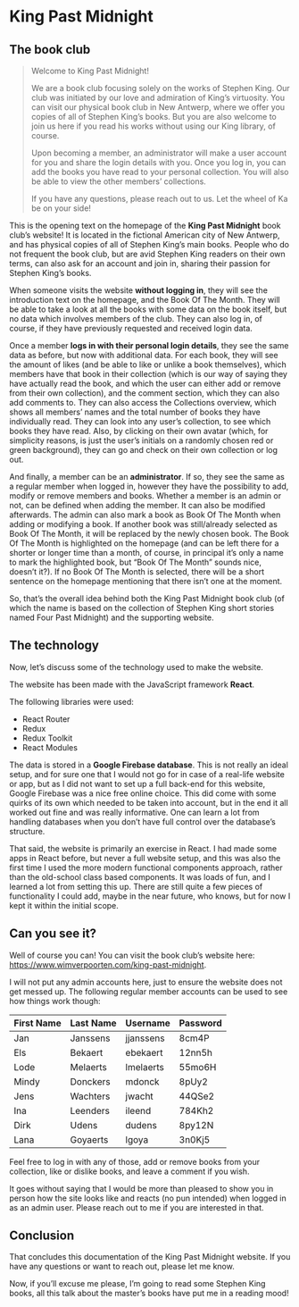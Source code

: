 # King Past Midnight

## The book club


> Welcome to King Past Midnight!
> 
> We are a book club focusing solely on the works of Stephen King. Our club was initiated by our love and admiration of King’s virtuosity. You can visit our physical book club in New Antwerp, where we offer you copies of all of Stephen King’s books. But you are also welcome to join us here if you read his works without using our King library, of course.
> 
> Upon becoming a member, an administrator will make a user account for you and share the login details with you. Once you log in, you can add the books you have read to your personal collection. You will also be able to view the other members’ collections.
> 
> If you have any questions, please reach out to us. Let the wheel of Ka be on your side!


This is the opening text on the homepage of the **King Past Midnight** book club’s website! It is located in the fictional American city of New Antwerp, and has physical copies of all of Stephen King’s main books. People who do not frequent the book club, but are avid Stephen King readers on their own terms, can also ask for an account and join in, sharing their passion for Stephen King’s books.

When someone visits the website **without logging in**, they will see the introduction text on the homepage, and the Book Of The Month. They will be able to take a look at all the books with some data on the book itself, but no data which involves members of the club. They can also log in, of course, if they have previously requested and received login data.

Once a member **logs in with their personal login details**, they see the same data as before, but now with additional data. For each book, they will see the amount of likes (and be able to like or unlike a book themselves), which members have that book in their collection (which is our way of saying they have actually read the book, and which the user can either add or remove from their own collection), and the comment section, which they can also add comments to. They can also access the Collections overview, which shows all members’ names and the total number of books they have individually read. They can look into any user’s collection, to see which books they have read. Also, by clicking on their own avatar (which, for simplicity reasons, is just the user’s initials on a randomly chosen red or green background), they can go and check on their own collection or log out.

And finally, a member can be an **administrator**. If so, they see the same as a regular member when logged in, however they have the possibility to add, modify or remove members and books. Whether a member is an admin or not, can be defined when adding the member. It can also be modified afterwards. The admin can also mark a book as Book Of The Month when adding or modifying a book. If another book was still/already selected as Book Of The Month, it will be replaced by the newly chosen book. The Book Of The Month is highlighted on the homepage (and can be left there for a shorter or longer time than a month, of course, in principal it’s only a name to mark the highlighted book, but “Book Of The Month” sounds nice, doesn’t it?). If no Book Of The Month is selected, there will be a short sentence on the homepage mentioning that there isn’t one at the moment.

So, that’s the overall idea behind both the King Past Midnight book club (of which the name is based on the collection of Stephen King short stories named Four Past Midnight) and the supporting website.


## The technology

Now, let’s discuss some of the technology used to make the website.

The website has been made with the JavaScript framework **React**.

The following libraries were used:

- React Router
- Redux
- Redux Toolkit
- React Modules

The data is stored in a **Google Firebase database**. This is not really an ideal setup, and for sure one that I would not go for in case of a real-life website or app, but as I did not want to set up a full back-end for this website, Google Firebase was a nice free online choice. This did come with some quirks of its own which needed to be taken into account, but in the end it all worked out fine and was really informative. One can learn a lot from handling databases when you don’t have full control over the database’s structure.

That said, the website is primarily an exercise in React. I had made some apps in React before, but never a full website setup, and this was also the first time I used the more modern functional components approach, rather than the old-school class based components. It was loads of fun, and I learned a lot from setting this up. There are still quite a few pieces of functionality I could add, maybe in the near future, who knows, but for now I kept it within the initial scope.


## Can you see it?

Well of course you can! You can visit the book club’s website here: https://www.wimverpoorten.com/king-past-midnight.

I will not put any admin accounts here, just to ensure the website does not get messed up. The following regular member accounts can be used to see how things work though:

| First Name  | Last Name | Username  | Password |
| ------------- | ------------- | ------------- | ------------- |
| Jan  | Janssens  | jjanssens  | 8cm4P  |
| Els  | Bekaert  | ebekaert  | 12nn5h  |
| Lode  | Melaerts  | lmelaerts  | 55mo6H  |
| Mindy  | Donckers  | mdonck  | 8pUy2  |
| Jens  | Wachters  | jwacht  | 44QSe2  |
| Ina  | Leenders  | ileend  | 784Kh2  |
| Dirk  | Udens  | dudens  | 8py12N  |
| Lana  | Goyaerts  | lgoya  | 3n0Kj5  |

Feel free to log in with any of those, add or remove books from your collection, like or dislike books, and leave a comment if you wish.

It goes without saying that I would be more than pleased to show you in person how the site looks like and reacts (no pun intended) when logged in as an admin user. Please reach out to me if you are interested in that.


## Conclusion

That concludes this documentation of the King Past Midnight website. If you have any questions or want to reach out, please let me know.

Now, if you’ll excuse me please, I’m going to read some Stephen King books, all this talk about the master’s books have put me in a reading mood!
